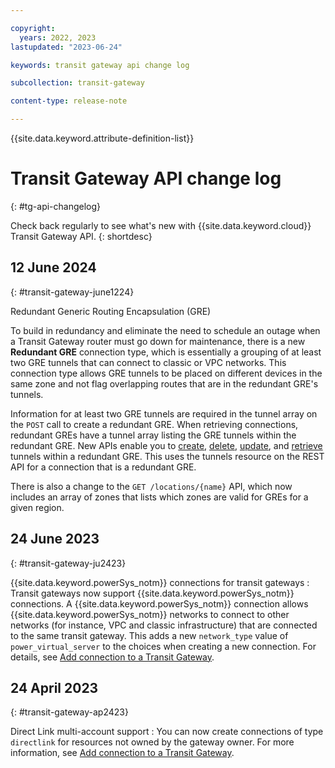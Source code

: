 ```yaml
---

copyright:
  years: 2022, 2023
lastupdated: "2023-06-24"

keywords: transit gateway api change log

subcollection: transit-gateway

content-type: release-note

---
```


{{site.data.keyword.attribute-definition-list}}

# Transit Gateway API change log
{: #tg-api-changelog}

Check back regularly to see what's new with {{site.data.keyword.cloud}} Transit Gateway API.
{: shortdesc}

## 12 June 2024
{: #transit-gateway-june1224}

Redundant Generic Routing Encapsulation (GRE)

To build in redundancy and eliminate the need to schedule an outage when a Transit Gateway router must go down for maintenance, there is a new **Redundant GRE**  connection type, which is essentially a grouping of at least two GRE tunnels that can connect to classic or VPC networks. This connection type allows GRE tunnels to be placed on different devices in the same zone and not flag overlapping routes that are in the redundant GRE's tunnels.

Information for at least two GRE tunnels are required in the tunnel array on the `POST` call to create a redundant GRE. When retrieving connections, redundant GREs have a tunnel array listing the GRE tunnels within the redundant GRE. New APIs enable you to [create](/apidocs/transit-gateway?code=go#create-transit-gateway-gre-tunnel), [delete](/apidocs/transit-gateway?code=go#delete-transit-gateway-connection-tunnels), [update](/apidocs/transit-gateway?code=go#update-transit-gateway-connection-tunnels), and [retrieve](/apidocs/transit-gateway?code=go#get-transit-gateway-connection-tunnels) tunnels within a redundant GRE. This uses the tunnels resource on the REST API for a connection that is a redundant GRE.

There is also a change to the `GET /locations/{name}` API, which now includes an array of zones that lists which zones are valid for GREs for a given region.



## 24 June 2023
{: #transit-gateway-ju2423}

{{site.data.keyword.powerSys_notm}} connections for transit gateways
:    Transit gateways now support {{site.data.keyword.powerSys_notm}} connections. A {{site.data.keyword.powerSys_notm}} connection allows {{site.data.keyword.powerSys_notm}} networks to connect to other networks (for instance, VPC and classic infrastructure) that are connected to the same transit gateway. This adds a new `network_type` value of `power_virtual_server` to the choices when creating a new connection. For details, see [Add connection to a Transit Gateway](/apidocs/transit-gateway#create-transit-gateway-connection).

## 24 April 2023
{: #transit-gateway-ap2423}

Direct Link multi-account support
:    You can now create connections of type `directlink` for resources not owned by the gateway owner. For more information, see [Add connection to a Transit Gateway](/apidocs/transit-gateway#create-transit-gateway-connection).
